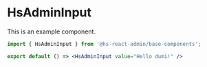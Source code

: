 # HsAdminInput

This is an example component.

```jsx
import { HsAdminInput } from '@hs-react-admin/base-components';

export default () => <HsAdminInput value="Hello dumi!" />
```
